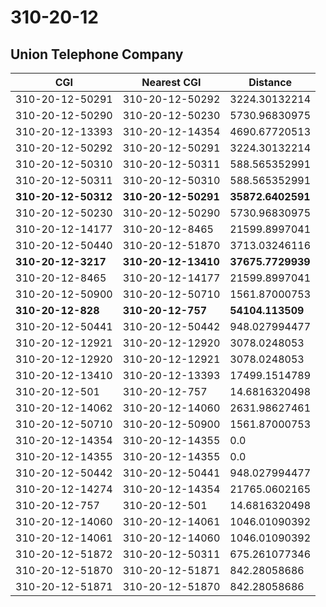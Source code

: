 # 310-20-12
## Union Telephone Company


| CGI | Nearest CGI | Distance |
|-----|-------------|----------|
| 310-20-12-50291 | 310-20-12-50292 | 3224.30132214 |
| 310-20-12-50290 | 310-20-12-50230 | 5730.96830975 |
| 310-20-12-13393 | 310-20-12-14354 | 4690.67720513 |
| 310-20-12-50292 | 310-20-12-50291 | 3224.30132214 |
| 310-20-12-50310 | 310-20-12-50311 | 588.565352991 |
| 310-20-12-50311 | 310-20-12-50310 | 588.565352991 |
| **310-20-12-50312** | **310-20-12-50291** | **35872.6402591** |
| 310-20-12-50230 | 310-20-12-50290 | 5730.96830975 |
| 310-20-12-14177 | 310-20-12-8465 | 21599.8997041 |
| 310-20-12-50440 | 310-20-12-51870 | 3713.03246116 |
| **310-20-12-3217** | **310-20-12-13410** | **37675.7729939** |
| 310-20-12-8465 | 310-20-12-14177 | 21599.8997041 |
| 310-20-12-50900 | 310-20-12-50710 | 1561.87000753 |
| **310-20-12-828** | **310-20-12-757** | **54104.113509** |
| 310-20-12-50441 | 310-20-12-50442 | 948.027994477 |
| 310-20-12-12921 | 310-20-12-12920 | 3078.0248053 |
| 310-20-12-12920 | 310-20-12-12921 | 3078.0248053 |
| 310-20-12-13410 | 310-20-12-13393 | 17499.1514789 |
| 310-20-12-501 | 310-20-12-757 | 14.6816320498 |
| 310-20-12-14062 | 310-20-12-14060 | 2631.98627461 |
| 310-20-12-50710 | 310-20-12-50900 | 1561.87000753 |
| 310-20-12-14354 | 310-20-12-14355 | 0.0 |
| 310-20-12-14355 | 310-20-12-14355 | 0.0 |
| 310-20-12-50442 | 310-20-12-50441 | 948.027994477 |
| 310-20-12-14274 | 310-20-12-14354 | 21765.0602165 |
| 310-20-12-757 | 310-20-12-501 | 14.6816320498 |
| 310-20-12-14060 | 310-20-12-14061 | 1046.01090392 |
| 310-20-12-14061 | 310-20-12-14060 | 1046.01090392 |
| 310-20-12-51872 | 310-20-12-50311 | 675.261077346 |
| 310-20-12-51870 | 310-20-12-51871 | 842.28058686 |
| 310-20-12-51871 | 310-20-12-51870 | 842.28058686 |
